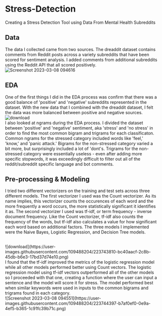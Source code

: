 # Stress-Detection

Creating a Stress Detection Tool using Data From Mental Health Subreddits

## Data
The data I collected came from two sources.  The dreaddit dataset contains comments from Reddit posts across a variety subreddits that have been scored for sentiment analysis.  I added comments from additional subreddits using the Reddit API that all scored positively.
 <br>
![Screenshot 2023-03-08 094616](https://user-images.githubusercontent.com/109488204/223744302-22f453aa-c9c1-43aa-845d-8656c143fbd4.png)
 <br>

## EDA
One of the first things I did in the EDA process was confirm that there was a good balance of 'positive' and 'negative' subreddits represented in the dataset.  With the new data that I combined with the dreaddit dataset, I felt the data was more balanced between positive and negative sources.  <br>
![download](https://user-images.githubusercontent.com/109488204/223739442-698ba7e9-b8f4-436e-b20f-e445f1ed4697.png)
 <br>
I also looked at ngrams during the EDA process.  I divided the dataset between 'positive' and 'negative' sentiment, aka 'stress' and 'no stress' in order to find the most common bigram and trigrams for each classificaton.  Common ngrams for the stressed category included words like 'feel,' 'know,' and 'panic attack.'  Bigrams for the non-stressed category varied a bit more, but surprisingly included a lot of 'dont's.  Trigrams for the non-stressed category were essentially useless - even after adding more specific stopwords, it was exceedingly difficult to filter out all of the reddit/subreddit specific language and bot comments.

## Pre-processing & Modeling
I tried two different vectorizers on the training and test sets across three different models. The first vectorizer I used was the Count vectorizer. As its name implies, this vectorizer counts the occurences of each word and the more frequently a word occurs, the more statistically significant it identifies it as. The second vectorizer I used was tf-idf, or term frequency - inverse document frequency. Like the Count vectorizer, tf-idf also counts the frequency of the words, but tf-idf also calculates a value for how significant each word based on additional factors. The three models I implemented were the Naive Bayes, Logistic Regression, and Decision Tree models.  

 <br>
![download](https://user-images.githubusercontent.com/109488204/223743810-bc40aacf-2c8b-45db-b6e3-17bd37d74e10.png)


 <br>
I found that the tf-idf improved the metrics of the logistic regression model while all other models performed better using Count vectors.  The logistic regression model using tf-idf vectors outperformed all of the other models so I proceeded with that one, creating a function where the user can input a sentence and the model will score it for stress.  The model performed best when similar keywords were used in inputs to the common bigrams and trigrams found in each category.
 <br>
![Screenshot 2023-03-08 094551](https://user-images.githubusercontent.com/109488204/223744397-b7af0ef0-0e9a-4ef5-b365-1c91fc39b71c.png)

